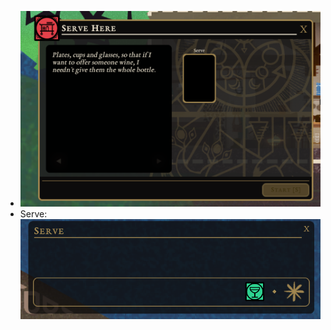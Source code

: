 - ![image.png](../assets/image_1700893109141_0.png)
- Serve: ![image.png](../assets/image_1700893116430_0.png)